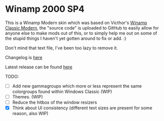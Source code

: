 # Winamp 2000 SP4
This is a Winamp Modern skin which was based on Victhor's [Winamp Classic Modern](https://www.deviantart.com/victhor/art/Winamp-Classic-Modern-by-Victhor-805797724), the "source code" is uploaded to GitHub to easily allow for anyone else to make mods out of this, or to simply help me out on some of the stupid things I haven't yet gotten around to fix or add. :)

Don't mind that text file, I've been too lazy to remove it.

Changelog is [here](https://github.com/The1Freeman/Winamp2000SP4Issues)

Latest release can be found [here](https://getwacup.com/community/index.php/topic,609.0.html)

TODO:

 - [ ] Add new gammagroups which more or less represent the same colorgroups found within Windows Classic (WIP)
 - [ ] Themes. (WIP)
 - [ ] Reduce the hitbox of the window resizers
 - [x] Think about UI consistency (different text sizes are present for some reason, also WIP)
